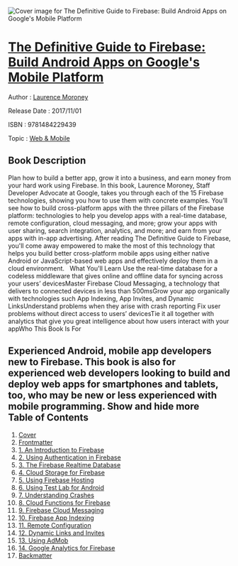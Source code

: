 ![Cover image for The Definitive Guide to Firebase: Build Android Apps on Google&#39;s Mobile Platform](https://imgdetail.ebookreading.net/cover/cover/web_mobile/EB9781484229439.jpg)

[The Definitive Guide to Firebase: Build Android Apps on Google&#39;s Mobile Platform](https://ebookreading.net/view/book/The+Definitive+Guide+to+Firebase%3A+Build+Android+Apps+on+Google%26%2339%3Bs+Mobile+Platform-EB9781484229439_1.html "The Definitive Guide to Firebase: Build Android Apps on Google&#39;s Mobile Platform")
====================================================================================================================

Author : [Laurence Moroney](https://ebookreading.net/search/author/Laurence+Moroney)

Release Date : 2017/11/01

ISBN : 9781484229439

Topic : [Web & Mobile](https://ebookreading.net/search/category/web-mobile)

Book Description
-----------------

 Plan how to build a better app, grow it into a business, and earn money from your hard work using Firebase. In this book, Laurence Moroney, Staff Developer Advocate at Google, takes you through each of the 15 Firebase technologies, showing you how to use them with concrete examples. You’ll see how to build cross-platform apps with the three pillars of the Firebase platform: technologies to help you develop apps with a real-time database, remote configuration, cloud messaging, and more; grow your apps with user sharing, search integration, analytics, and more; and earn from your apps with in-app advertising.
After reading The Definitive Guide to Firebase, you'll come away empowered to make the most of this technology that helps you build better cross-platform mobile apps using either native Android or JavaScript-based web apps and effectively deploy them in a cloud environment.
 
What You'll Learn
Use the real-time database for a codeless middleware that gives online and offline data for syncing across your users’ devicesMaster Firebase Cloud Messaging, a technology that delivers to connected devices in less than 500msGrow your app organically with technologies such App Indexing, App Invites, and Dynamic LinksUnderstand problems when they arise with crash reporting Fix user problems without direct access to users’ devicesTie it all together with analytics that give you great intelligence about how users interact with your appWho This Book Is For
 
Experienced Android, mobile app developers new to Firebase. This book is also for experienced web developers looking to build and deploy web apps for smartphones and tablets, too, who may be new or less experienced with mobile programming.
        Show and hide more                
Table of Contents
-----------------

1. [Cover](https://ebookreading.net/view/book/The+Definitive+Guide+to+Firebase%3A+Build+Android+Apps+on+Google%26%2339%3Bs+Mobile+Platform-EB9781484229439_1.html)
1. [Frontmatter](https://ebookreading.net/view/book/The+Definitive+Guide+to+Firebase%3A+Build+Android+Apps+on+Google%26%2339%3Bs+Mobile+Platform-EB9781484229439_2.html)
1. [1. An Introduction to Firebase](https://ebookreading.net/view/book/The+Definitive+Guide+to+Firebase%3A+Build+Android+Apps+on+Google%26%2339%3Bs+Mobile+Platform-EB9781484229439_3.html)
1. [2. Using Authentication in Firebase](https://ebookreading.net/view/book/The+Definitive+Guide+to+Firebase%3A+Build+Android+Apps+on+Google%26%2339%3Bs+Mobile+Platform-EB9781484229439_4.html)
1. [3. The Firebase Realtime Database](https://ebookreading.net/view/book/The+Definitive+Guide+to+Firebase%3A+Build+Android+Apps+on+Google%26%2339%3Bs+Mobile+Platform-EB9781484229439_5.html)
1. [4. Cloud Storage for Firebase](https://ebookreading.net/view/book/The+Definitive+Guide+to+Firebase%3A+Build+Android+Apps+on+Google%26%2339%3Bs+Mobile+Platform-EB9781484229439_6.html)
1. [5. Using Firebase Hosting](https://ebookreading.net/view/book/The+Definitive+Guide+to+Firebase%3A+Build+Android+Apps+on+Google%26%2339%3Bs+Mobile+Platform-EB9781484229439_7.html)
1. [6. Using Test Lab for Android](https://ebookreading.net/view/book/The+Definitive+Guide+to+Firebase%3A+Build+Android+Apps+on+Google%26%2339%3Bs+Mobile+Platform-EB9781484229439_8.html)
1. [7. Understanding Crashes](https://ebookreading.net/view/book/The+Definitive+Guide+to+Firebase%3A+Build+Android+Apps+on+Google%26%2339%3Bs+Mobile+Platform-EB9781484229439_9.html)
1. [8. Cloud Functions for Firebase](https://ebookreading.net/view/book/The+Definitive+Guide+to+Firebase%3A+Build+Android+Apps+on+Google%26%2339%3Bs+Mobile+Platform-EB9781484229439_10.html)
1. [9. Firebase Cloud Messaging](https://ebookreading.net/view/book/The+Definitive+Guide+to+Firebase%3A+Build+Android+Apps+on+Google%26%2339%3Bs+Mobile+Platform-EB9781484229439_11.html)
1. [10. Firebase App Indexing](https://ebookreading.net/view/book/The+Definitive+Guide+to+Firebase%3A+Build+Android+Apps+on+Google%26%2339%3Bs+Mobile+Platform-EB9781484229439_12.html)
1. [11. Remote Configuration](https://ebookreading.net/view/book/The+Definitive+Guide+to+Firebase%3A+Build+Android+Apps+on+Google%26%2339%3Bs+Mobile+Platform-EB9781484229439_13.html)
1. [12. Dynamic Links and Invites](https://ebookreading.net/view/book/The+Definitive+Guide+to+Firebase%3A+Build+Android+Apps+on+Google%26%2339%3Bs+Mobile+Platform-EB9781484229439_14.html)
1. [13. Using AdMob](https://ebookreading.net/view/book/The+Definitive+Guide+to+Firebase%3A+Build+Android+Apps+on+Google%26%2339%3Bs+Mobile+Platform-EB9781484229439_15.html)
1. [14. Google Analytics for Firebase](https://ebookreading.net/view/book/The+Definitive+Guide+to+Firebase%3A+Build+Android+Apps+on+Google%26%2339%3Bs+Mobile+Platform-EB9781484229439_16.html)
1. [Backmatter](https://ebookreading.net/view/book/The+Definitive+Guide+to+Firebase%3A+Build+Android+Apps+on+Google%26%2339%3Bs+Mobile+Platform-EB9781484229439_17.html)
